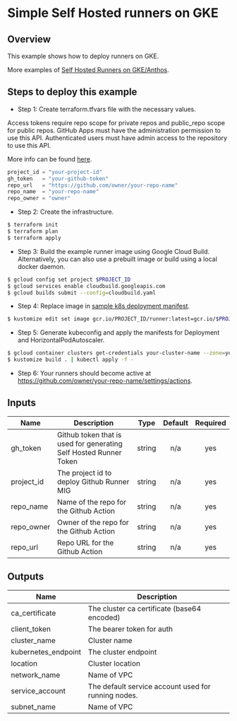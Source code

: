 # Simple Self Hosted runners on GKE

## Overview

This example shows how to deploy runners on GKE.

More examples of [Self Hosted Runners on GKE/Anthos](https://github.com/github-developer/self-hosted-runners-anthos).

## Steps to deploy this example

- Step 1: Create terraform.tfvars file with the necessary values.

Access tokens require repo scope for private repos and public_repo scope for public repos. GitHub Apps must have the administration permission to use this API. Authenticated users must have admin access to the repository to use this API.

More info can be found [here](https://developer.github.com/v3/actions/self_hosted_runners/).

```tf
project_id = "your-project-id"
gh_token   = "your-github-token"
repo_url   = "https://github.com/owner/your-repo-name"
repo_name  = "your-repo-name"
repo_owner = "owner"
```

- Step 2: Create the infrastructure.

```sh
$ terraform init
$ terraform plan
$ terraform apply
```

- Step 3: Build the example runner image using Google Cloud Build. Alternatively, you can also use a prebuilt image or build using a local docker daemon.

```sh
$ gcloud config set project $PROJECT_ID
$ gcloud services enable cloudbuild.googleapis.com
$ gcloud builds submit --config=cloudbuild.yaml
```

- Step 4: Replace image in [sample k8s deployment manifest](./sample-manifests/deployment.yaml).

```sh
$ kustomize edit set image gcr.io/PROJECT_ID/runner:latest=gcr.io/$PROJECT_ID/runner:latest
```

- Step 5: Generate kubeconfig and apply the manifests for Deployment and HorizontalPodAutoscaler.

```sh
$ gcloud container clusters get-credentials your-cluster-name --zone=your-cluster-zone
$ kustomize build . | kubectl apply -f -
```

- Step 6: Your runners should become active at https://github.com/owner/your-repo-name/settings/actions.

<!-- BEGINNING OF PRE-COMMIT-TERRAFORM DOCS HOOK -->
## Inputs

| Name | Description | Type | Default | Required |
|------|-------------|:----:|:-----:|:-----:|
| gh\_token | Github token that is used for generating Self Hosted Runner Token | string | n/a | yes |
| project\_id | The project id to deploy Github Runner MIG | string | n/a | yes |
| repo\_name | Name of the repo for the Github Action | string | n/a | yes |
| repo\_owner | Owner of the repo for the Github Action | string | n/a | yes |
| repo\_url | Repo URL for the Github Action | string | n/a | yes |

## Outputs

| Name | Description |
|------|-------------|
| ca\_certificate | The cluster ca certificate (base64 encoded) |
| client\_token | The bearer token for auth |
| cluster\_name | Cluster name |
| kubernetes\_endpoint | The cluster endpoint |
| location | Cluster location |
| network\_name | Name of VPC |
| service\_account | The default service account used for running nodes. |
| subnet\_name | Name of VPC |

 <!-- END OF PRE-COMMIT-TERRAFORM DOCS HOOK -->
